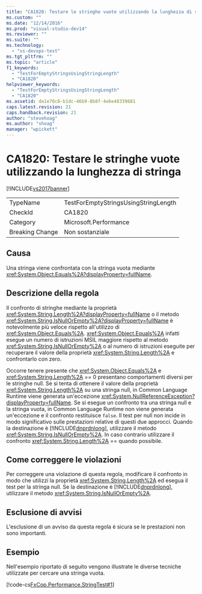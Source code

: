 ```yaml
---
title: "CA1820: Testare le stringhe vuote utilizzando la lunghezza di stringa | Microsoft Docs"
ms.custom: ""
ms.date: "12/14/2016"
ms.prod: "visual-studio-dev14"
ms.reviewer: ""
ms.suite: ""
ms.technology: 
  - "vs-devops-test"
ms.tgt_pltfrm: ""
ms.topic: "article"
f1_keywords: 
  - "TestForEmptyStringsUsingStringLength"
  - "CA1820"
helpviewer_keywords: 
  - "TestForEmptyStringsUsingStringLength"
  - "CA1820"
ms.assetid: da1e70c8-b1dc-46b9-8b8f-4e6e48339681
caps.latest.revision: 21
caps.handback.revision: 21
author: "stevehoag"
ms.author: "shoag"
manager: "wpickett"
---
```

# CA1820: Testare le stringhe vuote utilizzando la lunghezza di stringa
[!INCLUDE[vs2017banner](../code-quality/includes/vs2017banner.md)]

|||  
|-|-|  
|TypeName|TestForEmptyStringsUsingStringLength|  
|CheckId|CA1820|  
|Category|Microsoft.Performance|  
|Breaking Change|Non sostanziale|  
  
## Causa  
 Una stringa viene confrontata con la stringa vuota mediante <xref:System.Object.Equals%2A?displayProperty=fullName>.  
  
## Descrizione della regola  
 Il confronto di stringhe mediante la proprietà <xref:System.String.Length%2A?displayProperty=fullName> o il metodo <xref:System.String.IsNullOrEmpty%2A?displayProperty=fullName> è notevolmente più veloce rispetto all'utilizzo di <xref:System.Object.Equals%2A>.  <xref:System.Object.Equals%2A> infatti esegue un numero di istruzioni MSIL maggiore rispetto al metodo <xref:System.String.IsNullOrEmpty%2A> o al numero di istruzioni eseguite per recuperare il valore della proprietà <xref:System.String.Length%2A> e confrontarlo con zero.  
  
 Occorre tenere presente che <xref:System.Object.Equals%2A> e <xref:System.String.Length%2A> \=\= 0 presentano comportamenti diversi per le stringhe null.  Se si tenta di ottenere il valore della proprietà <xref:System.String.Length%2A> su una stringa null, in Common Language Runtime viene generata un'eccezione <xref:System.NullReferenceException?displayProperty=fullName>.  Se si esegue un confronto tra una stringa null e la stringa vuota, in Common Language Runtime non viene generata un'eccezione e il confronto restituisce `false`.  Il test per null non incide in modo significativo sulle prestazioni relative di questi due approcci.  Quando la destinazione è [!INCLUDE[dnprdnlong](../code-quality/includes/dnprdnlong_md.md)], utilizzare il metodo <xref:System.String.IsNullOrEmpty%2A>.  In caso contrario utilizzare il confronto <xref:System.String.Length%2A> \=\= quando possibile.  
  
## Come correggere le violazioni  
 Per correggere una violazione di questa regola, modificare il confronto in modo che utilizzi la proprietà <xref:System.String.Length%2A> ed esegua il test per la stringa null.  Se la destinazione è [!INCLUDE[dnprdnlong](../code-quality/includes/dnprdnlong_md.md)], utilizzare il metodo <xref:System.String.IsNullOrEmpty%2A>.  
  
## Esclusione di avvisi  
 L'esclusione di un avviso da questa regola è sicura se le prestazioni non sono importanti.  
  
## Esempio  
 Nell'esempio riportato di seguito vengono illustrate le diverse tecniche utilizzate per cercare una stringa vuota.  
  
 [!code-cs[FxCop.Performance.StringTest#1](../code-quality/codesnippet/CSharp/ca1820-test-for-empty-strings-using-string-length_1.cs)]